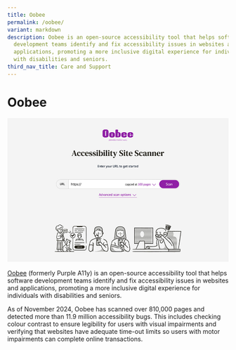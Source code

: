 ```yaml
---
title: Oobee
permalink: /oobee/
variant: markdown
description: Oobee is an open-source accessibility tool that helps software
  development teams identify and fix accessibility issues in websites and
  applications, promoting a more inclusive digital experience for individuals
  with disabilities and seniors.
third_nav_title: Care and Support
---
```

# Oobee

![Oobee Accessibility Site Scanner](/images/initiatives/oobee.jpg)

[Oobee](https://go.gov.sg/oobee) (formerly Purple A11y) is an open-source accessibility tool that helps software development teams identify and fix accessibility issues in websites and applications, promoting a more inclusive digital experience for individuals with disabilities and seniors.

As of November 2024, Oobee has scanned over 810,000 pages and detected more than 11.9 million accessibility bugs. This includes checking colour contrast to ensure legibility for users with visual impairments and verifying that websites have adequate time-out limits so users with motor impairments can complete online transactions.

